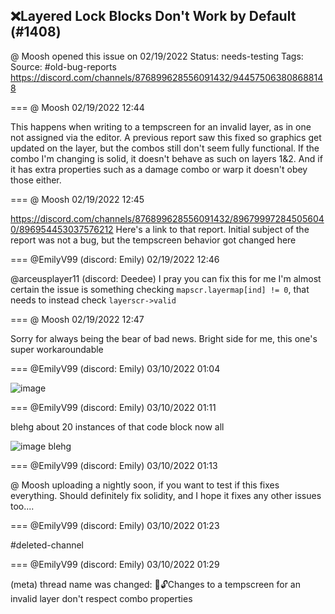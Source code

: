 ## ❌Layered Lock Blocks Don't Work by Default (#1408)
@ Moosh opened this issue on 02/19/2022
Status: needs-testing
Tags: 
Source: #old-bug-reports https://discord.com/channels/876899628556091432/944575063808688148


=== @ Moosh 02/19/2022 12:44

This happens when writing to a tempscreen for an invalid layer, as in one not assigned via the editor. A previous report saw this fixed so graphics get updated on the layer, but the combos still don't seem fully functional. If the combo I'm changing is solid, it doesn't behave as such on layers 1&2. And if it has extra properties such as a damage combo or warp it doesn't obey those either.

=== @ Moosh 02/19/2022 12:45

https://discord.com/channels/876899628556091432/896799972845056040/896954453037576212
Here's a link to that report. Initial subject of the report was not a bug, but the tempscreen behavior got changed here

=== @EmilyV99 (discord: Emily) 02/19/2022 12:46

@arceusplayer11 (discord: Deedee) I pray you can fix this for me
I'm almost certain the issue is
something checking `mapscr.layermap[ind] != 0`, that needs to instead check `layerscr->valid`

=== @ Moosh 02/19/2022 12:47

Sorry for always being the bear of bad news. Bright side for me, this one's super workaroundable

=== @EmilyV99 (discord: Emily) 03/10/2022 01:04


![image](https://cdn.discordapp.com/attachments/944575063808688148/951284406419603466/unknown.png?ex=65e912a4&is=65d69da4&hm=ab07598c0ce284d3e27a445aeb805837d9aa044b2ae7233480ccf22bf3c98eb0&)

=== @EmilyV99 (discord: Emily) 03/10/2022 01:11

blehg
about 20 instances of that code block
now all

![image](https://cdn.discordapp.com/attachments/944575063808688148/951286250214674532/unknown.png?ex=65e9145c&is=65d69f5c&hm=8b0bae0eea3c0df9d24801dfe2d9eaf01af433cdea2410b48222ad0235ba00e2&)
blehg

=== @EmilyV99 (discord: Emily) 03/10/2022 01:13

@ Moosh uploading a nightly soon, if you want to test if this fixes everything. Should definitely fix solidity, and I hope it fixes any other issues too....

=== @EmilyV99 (discord: Emily) 03/10/2022 01:23

#deleted-channel

=== @EmilyV99 (discord: Emily) 03/10/2022 01:29

(meta) thread name was changed: 💊🔓Changes to a tempscreen for an invalid layer don't respect combo properties
